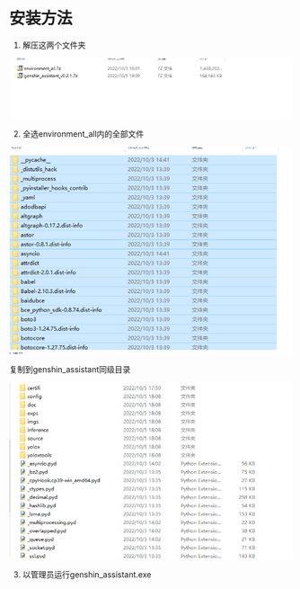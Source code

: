 # 安装方法

1. 解压这两个文件夹

![image](install_pic_1.png)

2. 全选environment_all内的全部文件

![image](install_pic_2.png)

复制到genshin_assistant同级目录

![image](install_pic_3.png)

3. 以管理员运行genshin_assistant.exe
